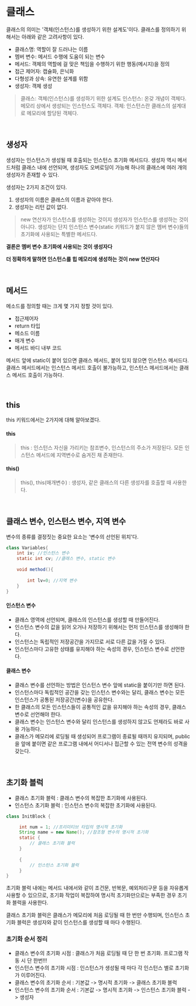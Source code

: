 # 클래스

클래스의 의미는 '객체(인스턴스)를 생성하기 위한 설계도'이다.
클래스를 정의하기 위해서는 아래와 같은 고려사항이 있다.

* 클래스명: 역할이 잘 드러나는 이름
* 멤버 변수: 메서드 수행에 도움이 되는 변수
* 메서드: 객체의 역할에 걸 맞은 책임을 수행하기 위한 행동(메시지)을 정의
* 접근 제어자: 캡슐화, 은닉화  
* 다형성과 상속: 유연한 설계를 위함
* 생성자: 객체 생성

> 클래스: 객체(인스턴스)를 생성하기 위한 설계도
> 인스턴스: 온갖 개념이 객체다. 메모리 상에서 생성되는 인스턴스도 객체다.
> 객체: 인스턴스란 클래스의 설계대로 메모리에 할당된 객체다.

<br>

## 생성자

생성자는 인스턴스가 생성될 때 호출되는 인스턴스 초기화 메서드다.
생성자 역시 메서드처럼 클래스 내에 선언되며, 생성자도 오버로딩이 가능해 하나의 클래스에 여러 개의 생성자가 존재할 수 있다.

생성자는 2가지 조건이 있다.

1. 생성자의 이름은 클래스의 이름과 같아야 한다.
2. 생성자는 리턴 값이 없다.

> new 연산자가 인스턴스를 생성하는 것이지 생성자가 인스턴스를 생성하는 것이 아니다.
> 생성자는 단지 인스턴스 변수(static 키워드가 붙지 않은 멤버 변수)들의 초기화에 사용되는 특별한 메서드다.

__결론은 멤버 변수 초기화에 사용되는 것이 생성자다__
 
__더 정확하게 말하면 인스턴스를 힙 메모리에 생성하는 것이 new 연산자다__

<br>

## 메서드

메소드를 정의할 때는 크게 몇 가지 정할 것이 있다.

* 접근제어자
* return 타입
* 메소드 이름
* 매개 변수
* 메서드 바디 내부 코드

메서드 앞에 static이 붙어 있으면 클래스 메서드, 붙어 있지 않으면 인스턴스 메서드다.
클래스 메서드에서는 인스턴스 메서드 호출이 불가능하고, 인스턴스 메서드에서는 클래스 메서드 호출이 가능하다.

<br>

## this

this 키워드에서는 2가지에 대해 알아보겠다.


#### this

> this : 인스턴스 자신을 가리키는 참조변수, 인스턴스의 주소가 저장된다. 모든 인스턴스 메서드에 지역변수로 숨겨진 채 존재한다.

#### this()

> this(), this(매개변수) : 생성자, 같은 클래스의 다른 생성자를 호출할 때 사용한다.

<br>


## 클래스 변수, 인스턴스 변수, 지역 변수

변수의 종류를 결정짓는 중요한 요소는 '변수의 선언된 위치'다.

```java
class Variables{
	int iv; //인스턴스 변수
    static int cv; //클래스 변수, static 변수
    
    void method(){
    
    	int lv=0; //지역 변수
    }
}
```

#### 인스턴스 변수

* 클래스 영역에 선언되며, 클래스의 인스턴스를 생성할 때 만들어진다.
* 인스턴스 변수의 값을 읽어 오거나 저장하기 위해서는 먼저 인스턴스를 생성해야 한다.
* 인스턴스는 독립적인 저장공간을 가지므로 서로 다른 값을 가질 수 있다.
* 인스턴스마다 고유한 상태를 유지해야 하는 속성의 경우, 인스턴스 변수로 선언한다.

#### 클래스 변수

* 클래스 변수를 선언하는 방법은 인스턴스 변수 앞에 static을 붙이기만 하면 된다.
* 인스턴스마다 독립적인 공간을 갖는 인스턴스 변수와는 달리, 클래스 변수는 모든 인스턴스가 공통된 저장공간(변수)을 공유한다.
* 한 클래스의 모든 인스턴스들이 공통적인 값을 유지해야 하는 속성의 경우, 클래스 변수로 선언해야 한다.
* 클래스 변수는 인스턴스 변수와 달리 인스턴스를 생성하지 않고도 언제라도 바로 사용 가능하다.
* 클래스가 메모리에 로딩될 때 생성되어 프로그램이 종료될 때까지 유지되며, public을 앞에 붙이면 같은 프로그램 내에서 어디서나 접근할 수 있는 전역 변수의 성격을 갖는다.

<br>


## 초기화 블럭

* 클래스 초기화 블럭 : 클래스 변수의 복잡한 초기화에 사용된다.
* 인스턴스 초기화 블럭 : 인스턴스 변수의 복잡한 초기화에 사용된다.

```java
class InitBlock {

     int num = 1; //프리미티브 타입의 명시적 초기화
     String name = new Name(); //참조형 변수의 명시적 초기화
     static {
         // 클래스 초기화 블럭
     }
     
     {
         // 인스턴스 초기화 블럭
     }
}
```

초기화 블럭 내에는 메서드 내에서와 같이 조건문, 반복문, 예외처리구문 등을 자유롭게 사용할 수 있으므로, 초기화 작업이 복잡하여 명시적 초기화만으로는 부족한 경우 초기화 블럭을 사용한다.

클래스 초기화 블럭은 클래스가 메모리에 처음 로딩될 때 한 번만 수행되며, 인스턴스 초기화 블럭은 생성자와 같이 인스턴스를 생성할 때 마다 수행된다.

### 초기화 순서 정리

* 클래스 변수의 초기화 시점 : 클래스가 처음 로딩될 때 단 한 번 초기화. 프로그램 작동 시 단 한번!!!
* 인스턴스 변수의 초기화 시점 : 인스턴스가 생성될 때 마다 각 인스턴스 별로 초기화가 이루어진다.
* 클래스 변수의 초기화 순서 : 기본값 -> 명시적 초기화 -> 클래스 초기화 블럭
* 인스턴스 변수의 초기화 순서 : 기본값 -> 명시적 초기화 -> 인스턴스 초기화 블럭 -> 생성자

